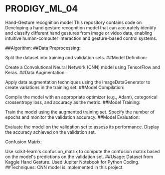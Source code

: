 # PRODIGY_ML_04
Hand-Gesture recognition model
This repository contains code on Developing a hand gesture recognition model that can accurately identify and classify different hand gestures from image or video data, enabling intuitive human-computer interaction and gesture-based control systems.

##Algorithm:
##Data Preprocessing:

Split the dataset into training and validation sets.
##Model Definition:

Create a Convolutional Neural Network (CNN) model using TensorFlow and Keras.
##Data Augmentation:

Apply data augmentation techniques using the ImageDataGenerator to create variations in the training set.
##Model Compilation:

Compile the model with an appropriate optimizer (e.g., Adam), categorical crossentropy loss, and accuracy as the metric.
##Model Training:

Train the model using the augmented training set.
Specify the number of epochs and monitor the validation accuracy.
##Model Evaluation:

Evaluate the model on the validation set to assess its performance.
Display the accuracy achieved on the validation set.


Confusion Matrix:

Use scikit-learn's confusion_matrix to compute the confusion matrix based on the model's predictions on the validation set.
##Usage:
Dataset from Kaggle Hand Gesture.
Used Jupiter Notebook for Python Coding.
##Techniques:
CNN model is implemented in this project.
